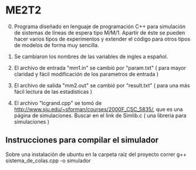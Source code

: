# ME2T2

0. Programa diseñado en lenguaje de programación C++ para simulación de sistemas de líneas de espera tipo M/M/1.
Apartir de éste se pueden hacer varios tipos de experimentos y extender el código para otros tipos de modelos de forma muy sencilla.

1. Se cambiaron los nombres de las variables de ingles a español.

2. El archivo de entrada "mm1.in" se cambió por "param.txt" ( para mayor claridad y fácil modificación de los parametros de entrada )

3. El archivo de salida "mm2.out" se cambió por "result.txt" ( para una más fácil lectura de las estadisticas )

4. El archivo "lcgrand.cpp" se tomó de
http://www.sju.edu/~sforman/courses/2000F_CSC_5835/, que es una página de simulaciones. Buscar en el link de Simlib.c ( una libreria para simulaciones )


## Instrucciones para compilar el simulador
Sobre una instalación de ubuntu en la carpeta raíz del proyecto correr
g++ sistema_de_colas.cpp -o simulador